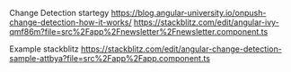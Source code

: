 

Change Detection startegy
https://blog.angular-university.io/onpush-change-detection-how-it-works/
https://stackblitz.com/edit/angular-ivy-qmf86m?file=src%2Fapp%2Fnewsletter%2Fnewsletter.component.ts

Example stackblitz
https://stackblitz.com/edit/angular-change-detection-sample-attbya?file=src%2Fapp%2Fapp.component.ts
